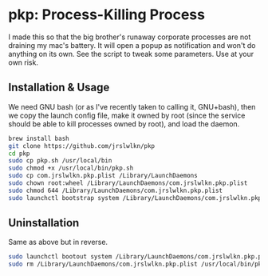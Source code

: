 # pkp: Process-Killing Process

I made this so that the big brother's runaway corporate processes are not draining my mac's battery. It will open a popup as notification and won't do anything on its own. See the script to tweak some parameters. Use at your own risk.

## Installation & Usage

We need GNU bash (or as I've recently taken to calling it, GNU+bash), then we copy the launch config file, make it owned by root (since the service should be able to kill processes owned by root), and load the daemon.

```bash
brew install bash
git clone https://github.com/jrslwlkn/pkp
cd pkp
sudo cp pkp.sh /usr/local/bin
sudo chmod +x /usr/local/bin/pkp.sh
sudo cp com.jrslwlkn.pkp.plist /Library/LaunchDaemons
sudo chown root:wheel /Library/LaunchDaemons/com.jrslwlkn.pkp.plist
sudo chmod 644 /Library/LaunchDaemons/com.jrslwlkn.pkp.plist
sudo launchctl bootstrap system /Library/LaunchDaemons/com.jrslwlkn.pkp.plist
```

## Uninstallation

Same as above but in reverse.

```bash
sudo launchctl bootout system /Library/LaunchDaemons/com.jrslwlkn.pkp.plist
sudo rm /Library/LaunchDaemons/com.jrslwlkn.pkp.plist /usr/local/bin/pkp.sh
```

